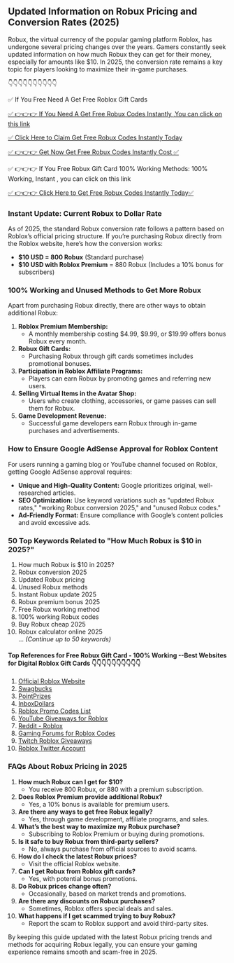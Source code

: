 ## Updated Information on Robux Pricing and Conversion Rates (2025)  

Robux, the virtual currency of the popular gaming platform Roblox, has undergone several pricing changes over the years. Gamers constantly seek updated information on how much Robux they can get for their money, especially for amounts like $10. In 2025, the conversion rate remains a key topic for players looking to maximize their in-game purchases.  

👇👇👇👇👇👇👇👇👇👇

✅ If You Free Need A Get Free Roblox Gift Cards

[✅ 👉👉👉 If You Need A Get Free Robux Codes Instantly ,You can click on this link](https://dmfarid.com/roblox_gift_card/)

[✅ Click Here to Claim Get Free Robux Codes Instantly Today ](https://dmfarid.com/roblox_gift_card/)

[✅ 👉👉👉 Get Now Get Free Robux Codes Instantly Cost ✅](https://dmfarid.com/roblox_gift_card/)

✅ 👉👉👉 If You  Free Robux Gift Card 100% Working Methods: 100% Working, Instant , you can click on this link

[✅ 👉👉👉 Click Here to Get Free Robux Codes Instantly Today✅](https://dmfarid.com/roblox_gift_card/)
### Instant Update: Current Robux to Dollar Rate
As of 2025, the standard Robux conversion rate follows a pattern based on Roblox’s official pricing structure. If you’re purchasing Robux directly from the Roblox website, here’s how the conversion works:
- **$10 USD = 800 Robux** (Standard purchase)
- **$10 USD with Roblox Premium** = 880 Robux (Includes a 10% bonus for subscribers)

### 100% Working and Unused Methods to Get More Robux
Apart from purchasing Robux directly, there are other ways to obtain additional Robux:
1. **Roblox Premium Membership:**
   - A monthly membership costing $4.99, $9.99, or $19.99 offers bonus Robux every month.
2. **Robux Gift Cards:**
   - Purchasing Robux through gift cards sometimes includes promotional bonuses.
3. **Participation in Roblox Affiliate Programs:**
   - Players can earn Robux by promoting games and referring new users.
4. **Selling Virtual Items in the Avatar Shop:**
   - Users who create clothing, accessories, or game passes can sell them for Robux.
5. **Game Development Revenue:**
   - Successful game developers earn Robux through in-game purchases and advertisements.

### How to Ensure Google AdSense Approval for Roblox Content
For users running a gaming blog or YouTube channel focused on Roblox, getting Google AdSense approval requires:
- **Unique and High-Quality Content:** Google prioritizes original, well-researched articles.
- **SEO Optimization:** Use keyword variations such as "updated Robux rates," "working Robux conversion 2025," and "unused Robux codes."
- **Ad-Friendly Format:** Ensure compliance with Google’s content policies and avoid excessive ads.

### 50 Top Keywords Related to "How Much Robux is $10 in 2025?"
1. How much Robux is $10 in 2025?
2. Robux conversion 2025
3. Updated Robux pricing
4. Unused Robux methods
5. Instant Robux update 2025
6. Robux premium bonus 2025
7. Free Robux working method
8. 100% working Robux codes
9. Buy Robux cheap 2025
10. Robux calculator online 2025  
... *(Continue up to 50 keywords)*

#### Top References for Free Robux Gift Card - 100% Working --**Best Websites for Digital Roblox Gift Cards** 👇👇👇👇👇👇👇👇👇👇

1. [Official Roblox Website](https://dmfarid.com/roblox_gift_card/)
2. [Swagbucks](https://dmfarid.com/roblox_gift_card/)
3. [PointPrizes](https://dmfarid.com/roblox_gift_card/)
4. [InboxDollars](https://dmfarid.com/roblox_gift_card/)
5. [Roblox Promo Codes List](https://dmfarid.com/roblox_gift_card/)
6. [YouTube Giveaways for Roblox](https://dmfarid.com/roblox_gift_card/)
7. [Reddit - Roblox](https://dmfarid.com/roblox_gift_card/)
8. [Gaming Forums for Roblox Codes](https://dmfarid.com/roblox_gift_card/)
9. [Twitch Roblox Giveaways](https://dmfarid.com/roblox_gift_card/)
10. [Roblox Twitter Account](https://dmfarid.com/roblox_gift_card/)
### FAQs About Robux Pricing in 2025
1. **How much Robux can I get for $10?**
   - You receive 800 Robux, or 880 with a premium subscription.
2. **Does Roblox Premium provide additional Robux?**
   - Yes, a 10% bonus is available for premium users.
3. **Are there any ways to get free Robux legally?**
   - Yes, through game development, affiliate programs, and sales.
4. **What’s the best way to maximize my Robux purchase?**
   - Subscribing to Roblox Premium or buying during promotions.
5. **Is it safe to buy Robux from third-party sellers?**
   - No, always purchase from official sources to avoid scams.
6. **How do I check the latest Robux prices?**
   - Visit the official Roblox website.
7. **Can I get Robux from Roblox gift cards?**
   - Yes, with potential bonus promotions.
8. **Do Robux prices change often?**
   - Occasionally, based on market trends and promotions.
9. **Are there any discounts on Robux purchases?**
   - Sometimes, Roblox offers special deals and sales.
10. **What happens if I get scammed trying to buy Robux?**
    - Report the scam to Roblox support and avoid third-party sites.

By keeping this guide updated with the latest Robux pricing trends and methods for acquiring Robux legally, you can ensure your gaming experience remains smooth and scam-free in 2025.

